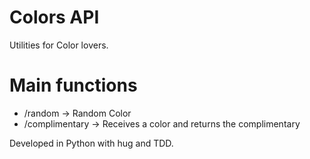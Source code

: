 # Colors API


Utilities for Color lovers.

# Main functions

- /random -> Random Color
- /complimentary -> Receives a color and returns the complimentary


Developed in Python with hug and TDD.
